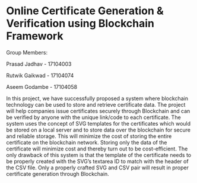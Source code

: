 # Online Certificate Generation & Verification using Blockchain Framework

Group Members:


Prasad Jadhav  - 17104003

Rutwik Gaikwad - 17104074

Aseem Godambe  - 17104058

In this project, we have successfully proposed a system where blockchain technology can be used to store and retrieve certificate data. The project will help companies issue certificates securely through Blockchain and can be verified by anyone with the unique link/code to each certificate. The system uses the concept of SVG templates for the certificates which would be stored on a local server and to store data over the blockchain for secure and reliable storage.  This will minimize the cost of storing the entire certificate on the blockchain network. Storing only the data of the certificate will minimize cost and thereby turn out to be cost-efficient. The only drawback of this system is that the template of the certificate needs to be properly created with the SVG’s textarea ID to match with the header of the CSV file. Only a properly crafted SVG and CSV pair will result in proper certificate generation through Blockchain.
